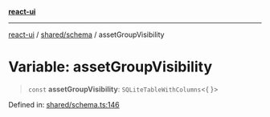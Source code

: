 [**react-ui**](../../../README.md)

***

[react-ui](../../../README.md) / [shared/schema](../README.md) / assetGroupVisibility

# Variable: assetGroupVisibility

> `const` **assetGroupVisibility**: `SQLiteTableWithColumns`\<\{ \}\>

Defined in: [shared/schema.ts:146](https://github.com/UWA-CITS5206-DMR/react-ui/blob/7050e78c07ed514b5a3e8c4228a2104c7641f592/shared/schema.ts#L146)

